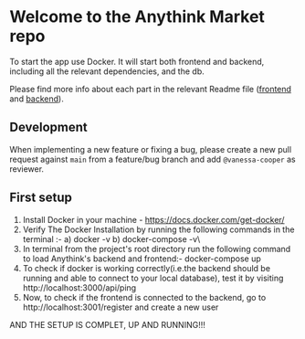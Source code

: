 # Welcome to the Anythink Market repo

To start the app use Docker. It will start both frontend and backend, including all the relevant dependencies, and the db.

Please find more info about each part in the relevant Readme file ([frontend](frontend/readme.md) and [backend](backend/README.md)).

## Development

When implementing a new feature or fixing a bug, please create a new pull request against `main` from a feature/bug branch and add `@vanessa-cooper` as reviewer.

## First setup

1) Install Docker in your machine - https://docs.docker.com/get-docker/
2) Verify The Docker Installation by running the following commands in the terminal :- 
            a) docker -v
            b) docker-compose -v\
3) In terminal from the project's root directory run the following command to load Anythink's backend and frontend:- docker-compose up
4) To check if docker is working correctly(i.e.the backend should be running and able to connect to your local database), test it by visiting http://localhost:3000/api/ping
5) Now, to check if the frontend is connected to the backend, go to http://localhost:3001/register and create a new user

AND THE SETUP IS COMPLET, UP AND RUNNING!!!
            
